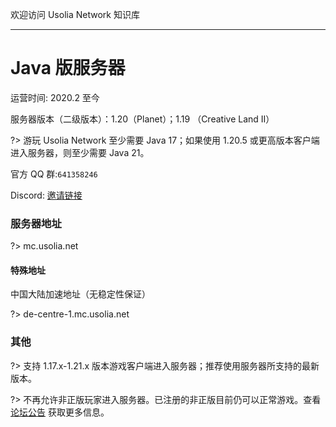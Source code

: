 欢迎访问 Usolia Network 知识库

----------

# Java 版服务器

运营时间: 2020.2 至今

服务器版本（二级版本）：1.20（Planet）；1.19 （Creative Land II）

?> 游玩 Usolia Network 至少需要 Java 17；如果使用 1.20.5 或更高版本客户端进入服务器，则至少需要 Java 21。

官方 QQ 群:`641358246`

Discord: [邀请链接](https://discord.gg/hDNMZv5)

### 服务器地址


?> mc.usolia.net

#### 特殊地址

中国大陆加速地址（无稳定性保证）

?> de-centre-1.mc.usolia.net

### 其他

?> 支持 1.17.x-1.21.x 版本游戏客户端进入服务器；推荐使用服务器所支持的最新版本。

?> 不再允许非正版玩家进入服务器。已注册的非正版目前仍可以正常游戏。查看 [论坛公告](https://usolia.net/threads/365/) 获取更多信息。
